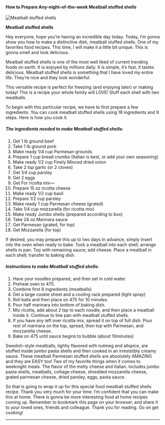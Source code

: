             

#### How to Prepare Any-night-of-the-week Meatball stuffed shells

![Meatball stuffed shells](https://img-global.cpcdn.com/recipes/073a3c49a3da89f8/751x532cq70/meatball-stuffed-shells-recipe-main-photo.jpg)

**Meatball stuffed shells**

Hey everyone, hope you’re having an incredible day today. Today, I’m gonna show you how to make a distinctive dish, meatball stuffed shells. One of my favorites food recipes. This time, I will make it a little bit unique. This is gonna smell and look delicious.

Meatball stuffed shells is one of the most well liked of current trending foods on earth. It is enjoyed by millions daily. It is simple, it’s fast, it tastes delicious. Meatball stuffed shells is something that I have loved my entire life. They’re nice and they look wonderful.

This versatile recipe is perfect for freezing (and enjoying later) or making today! This is a recipe your whole family will LOVE! Stuff each shell with two meatballs.

To begin with this particular recipe, we have to first prepare a few ingredients. You can cook meatball stuffed shells using 18 ingredients and 9 steps. Here is how you cook it.

##### The ingredients needed to make Meatball stuffed shells:

1.  Get 1 lb ground beef
2.  Take 1 lb ground pork
3.  Make ready 1/4 cup Parmesan grounds
4.  Prepare 1 cup bread crumbs (Italian is best, or add your own seasoning)
5.  Make ready 1/2 cup Finely Minced dried onion
6.  Take 2 tsp garlic (or 2 cloves)
7.  Get 1/4 cup parsley
8.  Get 2 eggs
9.  Get For ricotta mix—
10.  Prepare 15 oz ricotta cheese
11.  Make ready 1/2 cup basil
12.  Prepare 1/2 cup parsley
13.  Make ready 1 cup Parmesan cheese (grated)
14.  Take 1/4 cup mozzarella (for ricotta mix)
15.  Make ready Jumbo shells (prepared according to box)
16.  Take 24 oz Marinara sauce
17.  Get Parmesan (grated, for top)
18.  Get Mozzarella (for top)

If desired, you may prepare this up to two days in advance, simply insert into the oven when ready to bake. Tuck a meatball into each shell; arrange shells in pan. Top with remaining sauce; add cheese. Place a meatball in each shell; transfer to baking dish.

##### Instructions to make Meatball stuffed shells:

1.  Have your noodles prepared, and then set in cold water.
2.  Preheat oven to 475.
3.  Combine first 8 ingredients (meatballs)
4.  Get a large cookie sheet and a cooling rack prepared (light spray)
5.  Roll balls and then place on 475 for 10 minutes.
6.  Pour half marinara into bottom of baking dish.
7.  Mix ricotta, add about 2 tsp to each noodle, and then place a meatball inside it. Continue to line pan with meatball stuffed shells.
8.  If you have any left over ricotta mix, spread it on top of full dish. Pour rest of marinara on the top, spread, then top with Parmesan, and mozzarella cheese.
9.  Bake on 475 until sauce begins to bubble (about 10minutes)

Swedish-style meatballs, lightly flavored with nutmeg and allspice, are stuffed inside jumbo pasta shells and then cooked in an irresistibly creamy sauce. These meatball Parmesan stuffed shells are absolutely AMAZING and they are EASY too! Two of my favorite things when it comes to weeknight meals. The flavor of the melty cheese and Italian. Includes jumbo pasta shells, meatballs, cottage cheese, shredded mozzarella cheese, grated parmesan cheese, dried parsley, eggs, pasta sauce.

So that is going to wrap it up for this special food meatball stuffed shells recipe. Thank you very much for your time. I’m confident that you can make this at home. There is gonna be more interesting food at home recipes coming up. Remember to bookmark this page on your browser, and share it to your loved ones, friends and colleague. Thank you for reading. Go on get cooking!

* * *